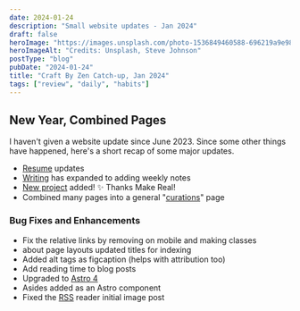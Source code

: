 ```yaml
---
date: 2024-01-24
description: "Small website updates - Jan 2024"
draft: false
heroImage: "https://images.unsplash.com/photo-1536849460588-696219a9e98d?ixlib=rb-4.0.3&ixid=M3wxMjA3fDB8MHxwaG90by1wYWdlfHx8fGVufDB8fHx8fA%3D%3D&auto=format&fit=crop&w=1431&q=80"
heroImageAlt: "Credits: Unsplash, Steve Johnson"
postType: "blog"
pubDate: "2024-01-24"
title: "Craft By Zen Catch-up, Jan 2024"
tags: ["review", "daily", "habits"]
---
```


## New Year, Combined Pages

I haven't given a website update since June 2023. Since some other things have happened, 
here's a short recap of some major updates.

- [Resume](/about/resume) updates
- [Writing](/blog) has expanded to adding weekly notes
- [New project](/project/2024-01-09-piano) added! ✨ Thanks Make Real!
- Combined many pages into a general "[curations](/curation)" page

### Bug Fixes and Enhancements

- Fix the relative links by removing on mobile and making classes
- about page layouts updated titles for indexing
- Added alt tags as figcaption (helps with attribution too)
- Add reading time to blog posts
- Upgraded to [Astro 4](https://astro.build/blog/astro-4/)
- Asides added as an Astro component
- Fixed the [RSS](/rss.xml) reader initial image post

